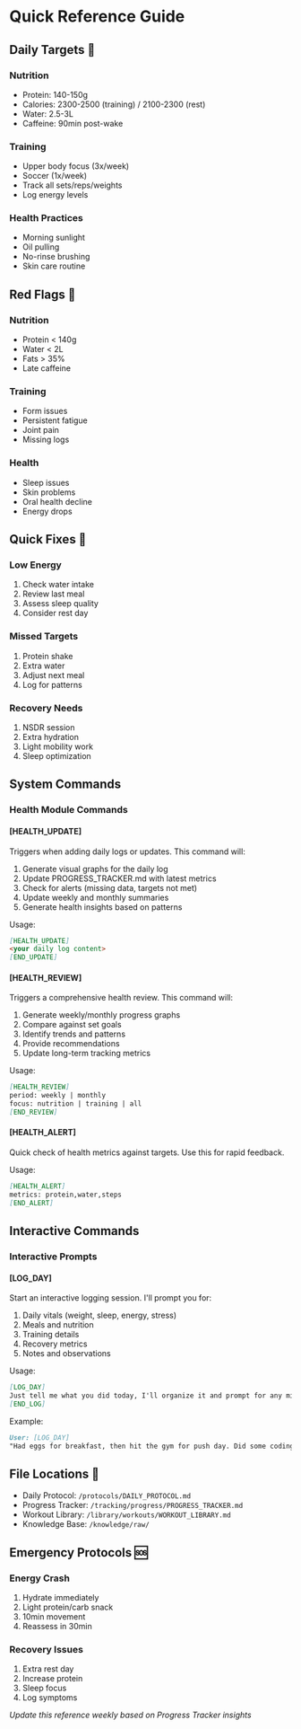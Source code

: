 # Quick Reference Guide

## Daily Targets 🎯
### Nutrition
- Protein: 140-150g
- Calories: 2300-2500 (training) / 2100-2300 (rest)
- Water: 2.5-3L
- Caffeine: 90min post-wake

### Training
- Upper body focus (3x/week)
- Soccer (1x/week)
- Track all sets/reps/weights
- Log energy levels

### Health Practices
- Morning sunlight
- Oil pulling
- No-rinse brushing
- Skin care routine

## Red Flags 🚨
### Nutrition
- Protein < 140g
- Water < 2L
- Fats > 35%
- Late caffeine

### Training
- Form issues
- Persistent fatigue
- Joint pain
- Missing logs

### Health
- Sleep issues
- Skin problems
- Oral health decline
- Energy drops

## Quick Fixes 🔧
### Low Energy
1. Check water intake
2. Review last meal
3. Assess sleep quality
4. Consider rest day

### Missed Targets
1. Protein shake
2. Extra water
3. Adjust next meal
4. Log for patterns

### Recovery Needs
1. NSDR session
2. Extra hydration
3. Light mobility work
4. Sleep optimization

## System Commands
### Health Module Commands

#### [HEALTH_UPDATE]
Triggers when adding daily logs or updates. This command will:
1. Generate visual graphs for the daily log
2. Update PROGRESS_TRACKER.md with latest metrics
3. Check for alerts (missing data, targets not met)
4. Update weekly and monthly summaries
5. Generate health insights based on patterns

Usage:
```markdown
[HEALTH_UPDATE]
<your daily log content>
[END_UPDATE]
```

#### [HEALTH_REVIEW]
Triggers a comprehensive health review. This command will:
1. Generate weekly/monthly progress graphs
2. Compare against set goals
3. Identify trends and patterns
4. Provide recommendations
5. Update long-term tracking metrics

Usage:
```markdown
[HEALTH_REVIEW]
period: weekly | monthly
focus: nutrition | training | all
[END_REVIEW]
```

#### [HEALTH_ALERT]
Quick check of health metrics against targets. Use this for rapid feedback.

Usage:
```markdown
[HEALTH_ALERT]
metrics: protein,water,steps
[END_ALERT]
```

## Interactive Commands
### Interactive Prompts

#### [LOG_DAY]
Start an interactive logging session. I'll prompt you for:
1. Daily vitals (weight, sleep, energy, stress)
2. Meals and nutrition
3. Training details
4. Recovery metrics
5. Notes and observations

Usage:
```markdown
[LOG_DAY]
Just tell me what you did today, I'll organize it and prompt for any missing info!
[END_LOG]
```

Example:
```markdown
User: [LOG_DAY]
"Had eggs for breakfast, then hit the gym for push day. Did some coding, had chicken for lunch. Went out for ribs at night."
```

## File Locations 📁
- Daily Protocol: `/protocols/DAILY_PROTOCOL.md`
- Progress Tracker: `/tracking/progress/PROGRESS_TRACKER.md`
- Workout Library: `/library/workouts/WORKOUT_LIBRARY.md`
- Knowledge Base: `/knowledge/raw/`

## Emergency Protocols 🆘
### Energy Crash
1. Hydrate immediately
2. Light protein/carb snack
3. 10min movement
4. Reassess in 30min

### Recovery Issues
1. Extra rest day
2. Increase protein
3. Sleep focus
4. Log symptoms

_Update this reference weekly based on Progress Tracker insights_
